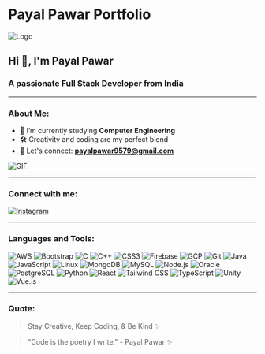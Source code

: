 # Payal Pawar Portfolio

![Logo](https://github.com/payalpawar9579/payalpawar9579/blob/main/githubbanner.png)

## Hi 👋, I'm Payal Pawar

### A passionate Full Stack Developer from India

---

### About Me:
- 🌱 I’m currently studying **Computer Engineering**
- 🛠️ Creativity and coding are my perfect blend
- 📩 Let's connect: **payalpawar9579@gmail.com**

![GIF](https://user-images.githubusercontent.com/55389276/140866485-8fb1c876-9a8f-4d6a-98dc-08c4981eaf70.gif)

---

### Connect with me:
[![Instagram](https://raw.githubusercontent.com/edent/SuperTinyIcons/master/images/svg/instagram.svg)](https://www.instagram.com/payal_pixelize/)

---

### Languages and Tools:

![AWS](https://raw.githubusercontent.com/devicons/devicon/master/icons/amazonwebservices/amazonwebservices-original-wordmark.svg) ![Bootstrap](https://raw.githubusercontent.com/devicons/devicon/master/icons/bootstrap/bootstrap-plain-wordmark.svg) ![C](https://raw.githubusercontent.com/devicons/devicon/master/icons/c/c-original.svg) ![C++](https://raw.githubusercontent.com/devicons/devicon/master/icons/cplusplus/cplusplus-original.svg) ![CSS3](https://raw.githubusercontent.com/devicons/devicon/master/icons/css3/css3-original-wordmark.svg) ![Firebase](https://www.vectorlogo.zone/logos/firebase/firebase-icon.svg) ![GCP](https://www.vectorlogo.zone/logos/google_cloud/google_cloud-icon.svg) ![Git](https://www.vectorlogo.zone/logos/git-scm/git-scm-icon.svg) ![Java](https://raw.githubusercontent.com/devicons/devicon/master/icons/java/java-original.svg) ![JavaScript](https://raw.githubusercontent.com/devicons/devicon/master/icons/javascript/javascript-original.svg) ![Linux](https://raw.githubusercontent.com/devicons/devicon/master/icons/linux/linux-original.svg) ![MongoDB](https://raw.githubusercontent.com/devicons/devicon/master/icons/mongodb/mongodb-original-wordmark.svg) ![MySQL](https://raw.githubusercontent.com/devicons/devicon/master/icons/mysql/mysql-original-wordmark.svg) ![Node.js](https://raw.githubusercontent.com/devicons/devicon/master/icons/nodejs/nodejs-original-wordmark.svg) ![Oracle](https://raw.githubusercontent.com/devicons/devicon/master/icons/oracle/oracle-original.svg) ![PostgreSQL](https://raw.githubusercontent.com/devicons/devicon/master/icons/postgresql/postgresql-original-wordmark.svg) ![Python](https://raw.githubusercontent.com/devicons/devicon/master/icons/python/python-original.svg) ![React](https://raw.githubusercontent.com/devicons/devicon/master/icons/react/react-original-wordmark.svg) ![Tailwind CSS](https://www.vectorlogo.zone/logos/tailwindcss/tailwindcss-icon.svg) ![TypeScript](https://raw.githubusercontent.com/devicons/devicon/master/icons/typescript/typescript-original.svg) ![Unity](https://www.vectorlogo.zone/logos/unity3d/unity3d-icon.svg) ![Vue.js](https://raw.githubusercontent.com/devicons/devicon/master/icons/vuejs/vuejs-original-wordmark.svg)

---

### Quote:
> Stay Creative, Keep Coding, & Be Kind ✨

> "Code is the poetry I write." - Payal Pawar ✨
